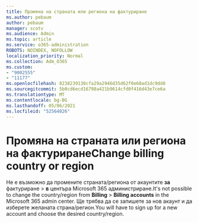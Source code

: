 ```yaml
---
title: Промяна на страната или региона на фактуриране
ms.author: pebaum
author: pebaum
manager: scotv
ms.audience: Admin
ms.topic: article
ms.service: o365-administration
ROBOTS: NOINDEX, NOFOLLOW
localization_priority: Normal
ms.collection: Adm_O365
ms.custom:
- "9002555"
- "11177"
ms.openlocfilehash: 8238239130cfa29a2946d35d62f0e68ad1dc9dd8
ms.sourcegitcommit: 5b0cd6ecd16798a421b9614cfd0f416d43e7ce6a
ms.translationtype: MT
ms.contentlocale: bg-BG
ms.lasthandoff: 05/06/2021
ms.locfileid: "52564026"
---
```

# <a name="change-billing-country-or-region"></a><span data-ttu-id="05c73-102">Промяна на страната или региона на фактуриране</span><span class="sxs-lookup"><span data-stu-id="05c73-102">Change billing country or region</span></span>

<span data-ttu-id="05c73-103">Не е възможно да промените страната/региона от акаунтите **за** фактуриране  >  **в** центъра Microsoft 365 администриране.</span><span class="sxs-lookup"><span data-stu-id="05c73-103">It's not possible to change the country/region from **Billing** > **Billing accounts** in the Microsoft 365 admin center.</span></span> <span data-ttu-id="05c73-104">Ще трябва да се запишете за нов акаунт и да изберете желаната страна/регион.</span><span class="sxs-lookup"><span data-stu-id="05c73-104">You will have to sign up for a new account and choose the desired country/region.</span></span> 